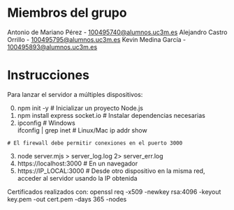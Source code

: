 # Miembros del grupo

Antonio de Mariano Pérez - 100495740@alumnos.uc3m.es
Alejandro Castro Orrillo - 100495795@alumnos.uc3m.es
Kevin Medina García - 100495893@alumnos.uc3m.es

# Instrucciones

 Para lanzar el servidor a múltiples dispositivos:
 
   0. npm init -y                     # Inicializar un proyecto Node.js 
   1. npm install express socket.io   # Instalar dependencias necesarias
   2. ipconfig                        # Windows  
      ifconfig | grep inet            # Linux/Mac
      ip addr show
      
   `# El firewall debe permitir conexiones en el puerto 3000`
      
   3. node server.mjs > server_log.log 2> server_err.log
   4. https://localhost:3000    # En un navegador
   5. https://IP_LOCAL:3000     # Desde otro dispositivo en la misma red, acceder al servidor usando la IP obtenida


Certificados realizados con: openssl req -x509 -newkey rsa:4096 -keyout key.pem -out cert.pem -days 365 -nodes

